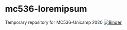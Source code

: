 # mc536-loremipsum
Temporary repository for MC536-Unicamp 2020
[![Binder](https://mybinder.org/badge_logo.svg)](https://mybinder.org/v2/gh/mdanilor/mc536-loremipsum/HEAD)
